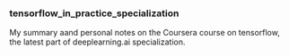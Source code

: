 ### tensorflow_in_practice_specialization

My summary aand personal notes on the Coursera course on tensorflow, the latest part of deeplearning.ai specialization. 
